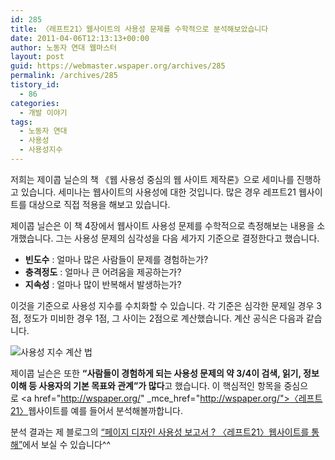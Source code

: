 ```yaml
---
id: 285
title: 〈레프트21〉웹사이트의 사용성 문제를 수학적으로 분석해보았습니다
date: 2011-04-06T12:13:13+00:00
author: 노동자 연대 웹마스터
layout: post
guid: https://webmaster.wspaper.org/archives/285
permalink: /archives/285
tistory_id:
  - 86
categories:
  - 개발 이야기
tags:
  - 노동자 연대
  - 사용성
  - 사용성지수
---
```

저희는 제이콥 닐슨의 책 《웹 사용성 중심의 웹 사이트 제작론》으로 세미나를 진행하고 있습니다. 세미나는 웹사이트의 사용성에 대한 것입니다. 많은 경우 레프트21 웹사이트를 대상으로 직접 적용을 해보고 있습니다. 

제이콥 닐슨은 이 책 4장에서 웹사이트 사용성 문제를 수학적으로 측정해보는 내용을 소개했습니다. 그는 사용성 문제의 심각성을 다음 세가지 기준으로 결정한다고 했습니다.

  * **빈도수** : 얼마나 많은 사람들이 문제를 경험하는가?
  * **충격정도** : 얼마나 큰 어려움을 제공하는가?
  * **지속성** : 얼마나 많이 반복해서 발생하는가? 

이것을 기준으로 사용성 지수를 수치화할 수 있습니다. 각 기준은 심각한 문제일 경우 3점, 정도가 미비한 경우 1점, 그 사이는 2점으로 계산했습니다. 계산 공식은 다음과 같습니다. 


![사용성 지수 계산 법](http://lh4.ggpht.com/_zQyCEG3Bf8M/TZX6IHNWtqI/AAAAAAAAAHU/Wu5Qo7THlUk/useability-formula.png) 

제이콥 닐슨은 또한 **“사람들이 경험하게 되는 사용성 문제의 약 3/4이 검색, 읽기, 정보 이해 등 사용자의 기본 목표와 관계”가 많다**고 했습니다. 이 핵심적인 항목을 중심으로&nbsp;<a href="http://wspaper.org/" \_mce\_href="http://wspaper.org/">〈레프트21〉</a>웹사이트를 예를 들어서 분석해볼까합니다. 

분석 결과는 제 블로그의 <a title="[http://www.oneweb.co.kr/archives/461]로 이동합니다." target="_blank" href="http://www.oneweb.co.kr/archives/461">“페이지 디자인 사용성 보고서 ? 〈레프트21〉웹사이트를 통해”</a>에서 보실 수 있습니다^^